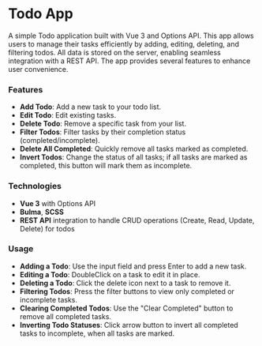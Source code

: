 # Todo App
A simple Todo application built with Vue 3 and Options API. This app allows users to manage their tasks efficiently by adding, editing, deleting, and filtering todos. All data is stored on the server, enabling seamless integration with a REST API. The app provides several features to enhance user convenience.

### Features
- **Add Todo**: Add a new task to your todo list.
- **Edit Todo**: Edit existing tasks.
- **Delete Todo**: Remove a specific task from your list.
- **Filter Todos**: Filter tasks by their completion status (completed/incomplete).
- **Delete All Completed**: Quickly remove all tasks marked as completed.
- **Invert Todos**: Change the status of all tasks; if all tasks are marked as completed, this button will mark them as incomplete.
  
### Technologies
- **Vue 3** with Options API
- **Bulma**, **SCSS**
- **REST API** integration to handle CRUD operations (Create, Read, Update, Delete) for todos

### Usage
- **Adding a Todo**: Use the input field and press Enter to add a new task.
- **Editing a Todo**: DoubleClick on a task to edit it in place.
- **Deleting a Todo**: Click the delete icon next to a task to remove it.
- **Filtering Todos**: Press the filter buttons to view only completed or incomplete tasks.
- **Clearing Completed Todos**: Use the "Clear Completed" button to remove all completed tasks.
- **Inverting Todo Statuses**: Click arrow button to invert all completed tasks to incomplete, when all tasks are marked.
